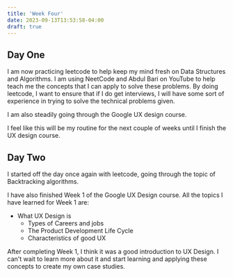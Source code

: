 ```yaml
---
title: 'Week Four'
date: 2023-09-13T13:53:58-04:00
draft: true
---
```


## Day One

I am now practicing leetcode to help keep my mind fresh on Data Structures and Algorithms. I am using NeetCode and Abdul Bari on YouTube to help teach me the concepts that I can apply to solve these problems. By doing leetcode, I want to ensure that if I do get interviews, I will have some sort of experience in trying to solve the technical problems given.

I am also steadily going through the Google UX design course.

I feel like this will be my routine for the next couple of weeks until I finish the UX design course.

## Day Two

I started off the day once again with leetcode, going through the topic of Backtracking algorithms.

I have also finished Week 1 of the Google UX Design course. All the topics I have learned for Week 1 are:

- What UX Design is
  - Types of Careers and jobs
  - The Product Development Life Cycle
  - Characteristics of good UX

After completing Week 1, I think it was a good introduction to UX Design. I can't wait to learn more about it and start learning and applying these concepts to create my own case studies.
